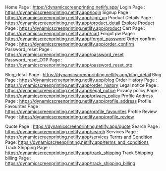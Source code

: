 Home Page : https://dynamicscreenprinting.netlify.app/
Login Page : https://dynamicscreenprinting.netlify.app/login
Signup Page : https://dynamicscreenprinting.netlify.app/sign_up
Product Details Page : https://dynamicscreenprinting.netlify.app/product_detail
Explore Product Page : https://dynamicscreenprinting.netlify.app/product
Cart Page : https://dynamicscreenprinting.netlify.app/cart
Forgot pw Page : https://dynamicscreenprinting.netlify.app/forgot_password
Order confirm Page : https://dynamicscreenprinting.netlify.app/order_confirm
Password_reset Page : https://dynamicscreenprinting.netlify.app/password_reset
Password_reset_OTP Page : https://dynamicscreenprinting.netlify.app/password_reset_otp

Blog_detail Page : https://dynamicscreenprinting.netlify.app/blog_detail
Blog Page : https://dynamicscreenprinting.netlify.app/blog
Order History Page : https://dynamicscreenprinting.netlify.app/order_history
Legal notice Page : https://dynamicscreenprinting.netlify.app/legal_notice
Privacy policy Page : https://dynamicscreenprinting.netlify.app/privacy_policy
Profile Address Page : https://dynamicscreenprinting.netlify.app/profile_address
Profile Favourites Page : https://dynamicscreenprinting.netlify.app/profile_favourites
Profile Review Page : https://dynamicscreenprinting.netlify.app/profile_review

Quote Page : https://dynamicscreenprinting.netlify.app/quote
Search Page : https://dynamicscreenprinting.netlify.app/search
Services Page : https://dynamicscreenprinting.netlify.app/services
Terms and Condition Page: https://dynamicscreenprinting.netlify.app/terms_and_conditions
Track Shipping Page : https://dynamicscreenprinting.netlify.app/track_shipping
Track Shipping billing Page : https://dynamicscreenprinting.netlify.app/track_shipping_billing

